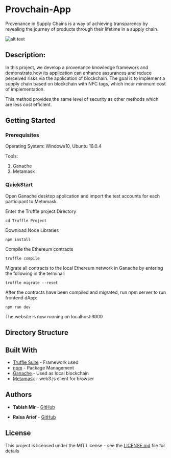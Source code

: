 # Provchain-App
Provenance in Supply Chains is a way of achieving transparency by revealing the journey of products through their lifetime in a supply chain.

![alt text](https://i.ibb.co/m9WNZWW/DBB39863-48-BC-4-FE9-B940-D06591-B9-C3-D7.png)

## Description:

In this project, we develop a provenance knowledge framework and demonstrate how its application can enhance assurances and reduce perceived risks via the application of blockchain. The goal is to implement a supply chain based on blockchain with NFC tags, which incur minimum cost of implementation. 

This method provides the same level of security as other methods which are less cost efficient.

## Getting Started


### Prerequisites

Operating System: Windows10, Ubuntu 16.0.4

Tools:

1. Ganache
2. Metamask


### QuickStart

Open Ganache desktop application and import the test accounts for each participant to Metamask. 

Enter the Truffle project Directory

```
cd Truffle Project
```

Download Node Libraries

```
npm install
```

Compile the Ethereum contracts

```
truffle compile
```

Migrate all contracts to the local Ethereum network in Ganache by entering the following in the terminal:

```
truffle migrate --reset
```

After the contracts have been compiled and migrated, run npm server to run frontend dApp:

```
npm run dev
```

The website is now running on localhost:3000



## Directory Structure


## Built With

* [Truffle Suite](https://www.trufflesuite.com/docs) - Framework used
* [npm](https://www.npmjs.com/) - Package Management
* [Ganache](https://www.trufflesuite.com/ganache) - Used as local blockchain
* [Metamask](https://www.trufflesuite.com/ganache) - web3.js client for browser


## Authors

* **Tabish Mir** - [GitHub](https://github.com/taabishm2)

* **Raisa Arief** - [GitHub](https://github.com/Raisa31)

## License

This project is licensed under the MIT License - see the [LICENSE.md](LICENSE.md) file for details



